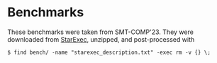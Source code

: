 # Benchmarks

These benchmarks were taken from SMT-COMP'23. They were downloaded from
[StarExec][1], unzipped, and post-processed with
```
$ find bench/ -name "starexec_description.txt" -exec rm -v {} \;
```

[1]: https://www.starexec.org/starexec/secure/explore/spaces.jsp?id=538454
